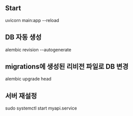 ## Start
uvicorn main:app --reload

## DB 자동 생성
alembic revision --autogenerate

## migrations에 생성된 리비전 파일로 DB 변경
alembic upgrade head

## 서버 재설정
sudo systemctl start myapi.service